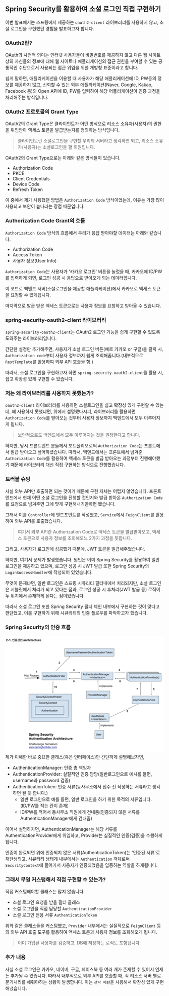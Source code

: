 ## Spring Security를 활용하여 소셜 로그인 직접 구현하기
이번 발표에서는 스프링에서 제공하는 `oauth2-client` 라이브러리를 사용하지 않고, 소셜 로그인을 구현했던 경험을 발표하고자 합니다.

### OAuth2란?
OAuth의 사전적 의미는 인터넷 사용자들이 비밀번호를 제공하지 않고 다른 웹 사이트 상의 자신들의 정보에 대해 웹 사이트나 애플리케이션의 접근 권한을 부여할 수 있는 공통적인 수단으로서 사용되는 접근 위임을 위한 개방형 표준이라고 합니다.

쉽게 말하면, 애플리케이션을 이용할 때 사용자가 해당 애플리케이션에 ID, PW등의 정보를 제공하지 않고, 신뢰할 수 있는 외부 에플리케이션(Naver, Google, Kakao, Facebook 등)의 Open API에 ID, PW를 입력하여 해당 어플리케이션이 인증 과정을 처리해주는 방식입니다.

### OAuth2 프로토콜의 Grant Type
OAuth2의 Grant Type은 클라이언트가 어떤 방식으로 리소스 소유자(사용자)의 권한을 위임받아 액세스 토큰을 발급받는지를 정의하는 방식입니다.
> 클라이언트란 소셜로그인을 구현할 우리의 서버라고 생각하면 되고, 리소스 소유자(사용자)는 소셜로그인을 할 회원입니다.

OAuth2의 Grant Type으로는 아래와 같은 방식들이 있습니다.
- Authorization Code
- PKCE
- Client Credentials
- Device Code
- Refresh Token

이 중에서 제가 사용했던 방법은 `Authorization Code` 방식이었는데, 이유는 가장 많이 사용되고 보안이 높다라는 장점 때문입니다.

### Authorization Code Grant의 흐름
`Authorization Code` 방식의 흐름에서 우리가 응답 받아야할 데이터는 아래와 같습니다.
- Authorization Code
- Access Token
- 사용자 정보(User Info)

`Authorization Code`는 사용자가 '카카오 로그인' 버튼을 눌렀을 때, 카카오에 ID/PW를 입력하게 되면, 로그인 성공 시 응답으로 받아오게 되는 데이터입니다.

이 코드로 백엔드 서버(소셜로그인을 제공할 애플리케이션)에서 카카오로 액세스 토큰을 요청할 수 있게됩니다.

마지막으로 발급 받은 액세스 토큰으로는 사용자 정보를 요청하고 받아올 수 있습니다.

### spring-security-oauth2-client 라이브러리
`spring-security-oauth2-client`는 OAuth2 로그인 기능을 쉽게 구현할 수 있도록 도와주는 라이브러리입니다.

간단한 설정만 추가해주면, 사용자가 소셜 로그인 버튼(예로 카카오 or 구글)을 클릭 시, `Authorization code`부터 사용자 정보까지 쉽게 조회해줍니다.(내부적으로 `RestTemplate`를 활용하여 외부 API 호출을 함.)

따라서, 소셜 로그인을 구현하고자 하면 `spring-security-oauth2-client`를 활용 시, 쉽고 확장성 있게 구현할 수 있습니다.

### 저는 왜 라이브러리를 사용하지 못했는가?
`oauth2-client` 라이브러리를 사용하면 소셜로그인을 쉽고 확장성 있게 구현할 수 있는데, 왜 사용하지 못했냐면, 위에서 설명했다시피, 라이브러리를 활용하면 `Authorization Code`를 받아오는 것부터 사용자 정보까지 백엔드에서 모두 이루어지게 됩니다.
> 보안적으로도 백엔드에서 모두 이루어지는 것을 권장한다고 합니다.

하지만, 당시 프론트앤드 분들께서 포트폴리오로써 `Authorization Code`는 프론트에서 발급 받아오고 싶어하셨습니다.
따라서, 백엔드에서는 프론트에서 넘겨준 `Authorization Code`를 활용하여 액세스 토큰을 발급 받아오는 과정부터 진행해야했기 때문에 라이브러리 대신 직접 구현하는 방식으로 진행했습니다.

### 트러블 슈팅
사실 외부 API만 호출하면 되는 것이기 때문에 구현 자체는 어렵지 않았습니다. 프론트앤드에서 현재 어떤 소셜 로그인을 진행할 것인지와 발급 받아온 `Authorization Code`를 요청으로 넘겨주면 그에 맞게 구현해내기만하면 됐습니다.

그래서 이를 `Controller`에 앤드포인트를 작성했고, `Service`에서 `FeignClient`를 활용하여 외부 API를 호출했습니다.
> 여기서 외부 API란 Authorization Code로 액세스 토큰을 발급받아오고, 액세스 토큰으로 사용자 정보를 조회해오느 2가지 과정을 뜻합니다.

그리고, 사용자가 로그인에 성공했기 때문에, JWT 토큰을 발급해주었습니다.

하지만, 여기서 문제가 발생했습니다. 원인은 이미 Spring Security를 활용하여 일반 로그인을 제공하고 있으며, 로그인 성공 시 JWT 발급 또한 Spring Security의 `LoginSuccessHandler`에 작성되어 있었습니다.

무엇이 문제냐면, 일반 로그인은 스프링 시큐리티 필터내에서 처리되지만, 소셜 로그인은 서블릿에서 처리가 되고 있다는 점과, 로그인 성공 시 후처리(JWT 발급 등) 로직이 두 위치에서 존재하게 된다는 점이었습니다.

따라서 소셜 로그인 또한 Spring Security 필터 체인 내부에서 구현하는 것이 맞다고 판단했고, 이를 구현하기 위해 시큐리티의 인증 플로우를 파악하고자 했습니다.

### Spring Security의 인증 흐름
![alt text](images/스프링_시큐리티_흐름.png)
제가 이해한 바로 중요한 클래스(혹은 인터페이스)만 간단하게 설명해보자면,
- AuthenticationManager: 인증 총 책임자
- AuthenticationProvider: 실질적인 인증 담당(일반로그인으로 예시를 들면, username과 password 검증)
- AuthenticationToken: 인증 서류(동사무소에서 접수 전 작성하는 서류라고 생각하면 될 듯 합니다.)
  - 일반 로그인으로 예를 들면, 일반 로그인을 하기 위한 목적의 서류입니다.(ID/PW를 적는 칸이 존재)
  - ID/PW를 적어서 동사무소 직원에게 건내줌(인증되지 않은 서류를 AuthenticationManager에게 건내줌)

이어서 설명하자면, AuthenticationManager는 해당 서류를 AuthenticationProvider에게 위임하고, Provider는 실질적인 인증(검증)을 수행하게 됩니다.

인증이 완료되면 위에 인증되지 않은 서류(AuthenticationToken)는 '인증된 서류'로 재탄생되고, 시큐리티 생태계 내부에서는 `Authentication` 객체로써 `SecurityContext`에 들어가서 사용자가 인증되었음을 입증하는 역할을 하게됩니다.

### 그래서 무얼 커스텀해서 직접 구현할 수 있는가?
직접 커스텀해야할 클래스는 많지 않습니다. 
- 소셜 로그인 요청을 받을 필터 클래스
- 소셜 로그인을 직접 담당할 `AuthenticationProvider`
- 소셜 로그인 전용 서류 `AuthenticationToken`

위와 같은 클래스들을 커스텀했고, `Provider` 내부에서는 실질적으로 `FeignClient` 등의 외부 API 호출 도구를 활용하여 액세스 토큰과 사용자 정보를 조회해오게 됩니다.
> 이미 가입된 사용자를 검증하고, DB에 저장하는 로직도 포함됩니다.

### 추가 내용
사실 소셜 로그인은 카카오, 네이버, 구글, 페이스북 등 여러 개가 존재할 수 있어서 언제든 추가될 수 있습니다.
따라서 내부적으로 외부 API를 호출할 때, 각 리소스 서버 별로 분기처리를 해줘야하는 상황이 발생합니다.
이는 `전략 패턴`을 사용해서 확장성 있게 구현해냈습니다.

